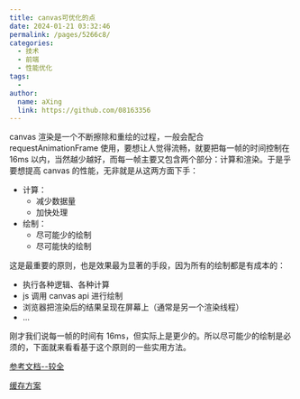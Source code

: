 ```yaml
---
title: canvas可优化的点
date: 2024-01-21 03:32:46
permalink: /pages/5266c8/
categories:
  - 技术
  - 前端
  - 性能优化
tags:
  - 
author: 
  name: aXing
  link: https://github.com/08163356
---
```

 canvas 渲染是一个不断擦除和重绘的过程，一般会配合 requestAnimationFrame 使用，要想让人觉得流畅，就要把每一帧的时间控制在 16ms 以内，当然越少越好，而每一帧主要又包含两个部分：计算和渲染。于是乎要想提高 canvas 的性能，无非就是从这两方面下手：

- 计算：
  - 减少数据量
  - 加快处理
- 绘制：
  - 尽可能少的绘制
  - 尽可能快的绘制

这是最重要的原则，也是效果最为显著的手段，因为所有的绘制都是有成本的：

- 执行各种逻辑、各种计算
- js 调用 canvas api 进行绘制
- 浏览器把渲染后的结果呈现在屏幕上（通常是另一个渲染线程）
- ...

刚才我们说每一帧的时间有 16ms，但实际上是更少的。所以尽可能少的绘制是必须的，下面就来看看基于这个原则的一些实用方法。



[参考文档--较全](https://juejin.cn/post/7135229172409958431)

[缓存方案](http://fabricjs.com/fabric-object-caching)